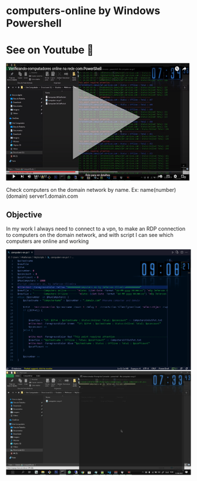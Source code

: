 # computers-online  by Windows Powershell
  <div>
     <h1>See on Youtube 🙈 </h1>
  <a target="_blank" href="https://www.youtube.com/watch?v=M5NMQYSCPAw">  
   <img src="./src/img/pimg.jpg" width="500px" height="320px" />
  </a>
  </div>
<p>Check computers on the domain network by name. Ex: name(number)(domain) server1.domain.com </p>
<div>
<h2>Objective</h2>
 
  
  <p>
In my work I always need to connect to a vpn, to make an RDP connection to computers on the domain network, and with script I can see which computers are online and working 
</p>
<a href="#">
  <img src="./src/img/Inicio.png" />
   <img src="./src/img/1-00173.jpg" />   
</a>

</div>
